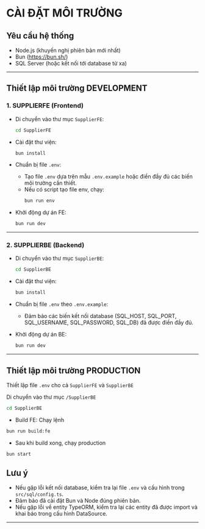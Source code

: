 # CÀI ĐẶT MÔI TRƯỜNG

## Yêu cầu hệ thống

-   Node.js (khuyến nghị phiên bản mới nhất)
-   Bun (https://bun.sh/)
-   SQL Server (hoặc kết nối tới database từ xa)

---

## Thiết lập môi trường DEVELOPMENT

### 1. SUPPLIERFE (Frontend)

-   Di chuyển vào thư mục `SupplierFE`:

    ```bash
    cd SupplierFE
    ```

-   Cài đặt thư viện:

    ```bash
    bun install
    ```

-   Chuẩn bị file `.env`:

    -   Tạo file `.env` dựa trên mẫu `.env.example` hoặc điền đầy đủ các biến môi trường cần thiết.
    -   Nếu có script tạo file env, chạy:
        ```bash
        bun run env
        ```

-   Khởi động dự án FE:
    ```bash
    bun run dev
    ```

---

### 2. SUPPLIERBE (Backend)

-   Di chuyển vào thư mục `SupplierBE`:

    ```bash
    cd SupplierBE
    ```

-   Cài đặt thư viện:

    ```bash
    bun install
    ```

-   Chuẩn bị file `.env` theo `.env.example`:

    -   Đảm bảo các biến kết nối database (SQL_HOST, SQL_PORT, SQL_USERNAME, SQL_PASSWORD, SQL_DB) đã được điền đầy đủ.

-   Khởi động dự án BE:
    ```bash
    bun run dev
    ```

---

## Thiết lập môi trường PRODUCTION

Thiết lập file `.env` cho cả `SupplierFE` và `SupplierBE`

Di chuyển vào thư mục `/SupplierBE`

```bash
cd SupplierBE
```

-   Build FE: Chạy lệnh

```bash
bun run build:fe
```

-   Sau khi build xong, chạy production

```bash
bun start
```

## Lưu ý

-   Nếu gặp lỗi kết nối database, kiểm tra lại file `.env` và cấu hình trong `src/sql/config.ts`.
-   Đảm bảo đã cài đặt Bun và Node đúng phiên bản.
-   Nếu gặp lỗi về entity TypeORM, kiểm tra lại các entity đã được import và khai báo trong cấu hình DataSource.

---
